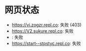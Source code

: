 # 网页状态
- https://vi.zogzr.repl.co: 失败 (403)
- https://V2.sukure.repl.co: 失败
- : 失败
- https://start--stpstyc.repl.co: 失败
